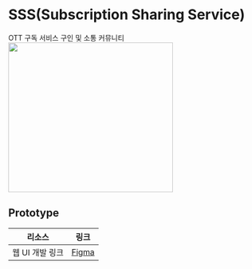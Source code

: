 # SSS(Subscription Sharing Service)

OTT 구독 서비스 구인 및 소통 커뮤니티  
<img src="src/images/logo.png" width="330" height="300">

## Prototype

| 리소스          | 링크                                                                         |
| --------------- | ---------------------------------------------------------------------------- |
| 웹 UI 개발 링크 | [Figma](https://www.figma.com/file/Ab5Pf4Ydn50IYhvOC7NvZW/SSS?node-id=0%3A1) |

